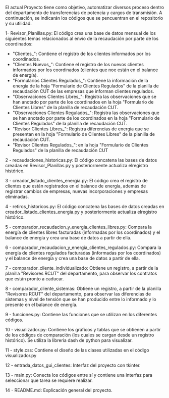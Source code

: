 El actual Proyecto tiene como objetivo, automatizar diversos proceso dentro del departamento de transferencias de potencia y cargos de transmisión. A continuación, se indicarán los códigos que se pencuentran en el repositorio y su utilidad.

1- Revisor_Planillas.py: El código crea una base de datos mensual de los siguientes temas relacionados al envío de la recaudación por parte de los coordinados: 
- "Clientes_": Contiene el registro de los clientes informados por los coordinados.
- "Clientes Nuevos_": Contiene el registro de los nuevos clientes informados por los coordinados (clientes que noe están en el balance de energía).
- "Formularios Clientes Regulados_": Contiene la información de la energía de la hoja "Formulario de Clientes Regulados" de la planilla de recaudación CUT de las empresas que informan clientes regulados. 
- "Observaciones Clientes Libres_": Registra las observaciones que se han anotado por parte de los coordinados en la hoja "Formulario de Clientes Libres" de la planilla de recaudación CUT.
- "Observaciones Clientes Regulados_": Registra las observaciones que se han anotado por parte de los coordinados en la hoja "Formulario de Clientes Regulados" de la planilla de recaudación CUT.
- "Revisor Clientes Libres_": Registra diferencias de energía que se presentan en la hoja "Formulario de Clientes Libres" de la planilla de recaudación CUT.
- "Revisor Clientes Regulados_": en la hoja "Formulario de Clientes Regulados" de la planilla de recaudación CUT

2 - recaudaciones_historicas.py: El código concatena las bases de datos creadas en Revisor_Planillas.py y posteriormente actualiza elregistro histórico.

3 - creador_listado_clientes_energia.py: El código crea el registro de clientes que están registrados en el balance de energía, además de registrar cambios de empresas, nuevas incorporaciones y empresas eliminadas.

4 - retiros_historicos.py:  El código concatena las bases de datos creadas en creador_listado_clientes_energia.py y posteriormente actualiza elregistro histórico. 

5 - comparador_recaudacion_y_energia_clientes_libres.py: Compara la energía de clientes libres facturadas (informadas por los coordinados) y el balance de energía y crea una base de datos a partir de ella.

6 - comparador_recaudacion_y_energia_clientes_regulados.py: Compara la energía de clientes regulados facturadas (informadas por los coordinados) y el balance de energía y crea una base de datos a partir de ella.

7 - comparador_cliente_individualizado: Obtiene un registro, a partir de la planilla "Revisores RCUT" del departamento, para observar los contratos que están pronto a caducar.

8 - comparador_cliente_sistemas: Obtiene un registro, a partir de la planilla "Revisores RCUT" del departamento, para observar las diferencias de sistemas y nivel de tensión que se han producido entre lo informado y lo presente en el balance de energía.

9 - funciones.py: Contiene las funciones que se utilizan en los diferentes códigos.

10 - visualizador.py: Contiene los gráficos y tablas que se obtienen a partir de los códigos de comparación (los cuales se cargan desde un registro histórico). Se utiliza la librería dash de python para visualizar.

11 - style.css: Contiene el diseño de las clases utilizadas en el código visualizador.py

12 - entrada_datos_gui_clientes: Interfaz del proyecto con tkinter.

13 - main.py: Conecta los códigos entre sí y contiene una interfaz para seleccionar que tarea se requiere realizar.

14 - README.md: Explicación general del proyecto. 


